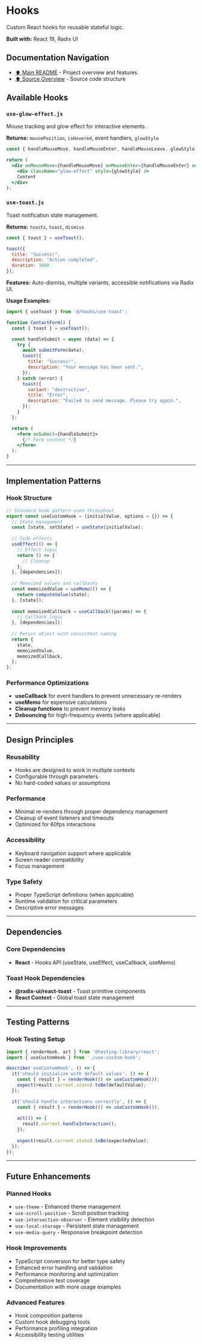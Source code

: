 # Hooks

Custom React hooks for reusable stateful logic.

**Built with:** React 19, Radix UI

## Documentation Navigation
- [⬆️ Main README](../../README.md) - Project overview and features
- [⬆️ Source Overview](../README.md) - Source code structure

## Available Hooks

### `use-glow-effect.js`
Mouse tracking and glow effect for interactive elements.

**Returns:** `mousePosition`, `isHovered`, event handlers, `glowStyle`

```jsx
const { handleMouseMove, handleMouseEnter, handleMouseLeave, glowStyle } = useGlowEffect();

return (
  <div onMouseMove={handleMouseMove} onMouseEnter={handleMouseEnter} onMouseLeave={handleMouseLeave}>
    <div className="glow-effect" style={glowStyle} />
    Content
  </div>
);
```

### `use-toast.js`
Toast notification state management.

**Returns:** `toasts`, `toast`, `dismiss`

```jsx
const { toast } = useToast();

toast({
  title: "Success!",
  description: "Action completed",
  duration: 3000
});
```

**Features:** Auto-dismiss, multiple variants, accessible notifications via Radix UI.


**Usage Examples:**
```jsx
import { useToast } from '@/hooks/use-toast';

function ContactForm() {
  const { toast } = useToast();

  const handleSubmit = async (data) => {
    try {
      await submitForm(data);
      toast({
        title: "Success!",
        description: "Your message has been sent.",
      });
    } catch (error) {
      toast({
        variant: "destructive",
        title: "Error",
        description: "Failed to send message. Please try again.",
      });
    }
  };

  return (
    <form onSubmit={handleSubmit}>
      {/* Form content */}
    </form>
  );
}
```

---

## Implementation Patterns

### Hook Structure
```javascript
// Standard hook pattern used throughout
export const useCustomHook = (initialValue, options = {}) => {
  // State management
  const [state, setState] = useState(initialValue);
  
  // Side effects
  useEffect(() => {
    // Effect logic
    return () => {
      // Cleanup
    };
  }, [dependencies]);
  
  // Memoized values and callbacks
  const memoizedValue = useMemo(() => {
    return computeValue(state);
  }, [state]);
  
  const memoizedCallback = useCallback((params) => {
    // Callback logic
  }, [dependencies]);
  
  // Return object with consistent naming
  return {
    state,
    memoizedValue,
    memoizedCallback,
  };
};
```

### Performance Optimizations
- **useCallback** for event handlers to prevent unnecessary re-renders
- **useMemo** for expensive calculations
- **Cleanup functions** to prevent memory leaks
- **Debouncing** for high-frequency events (where applicable)

---

## Design Principles

### Reusability
- Hooks are designed to work in multiple contexts
- Configurable through parameters
- No hard-coded values or assumptions

### Performance
- Minimal re-renders through proper dependency management
- Cleanup of event listeners and timeouts
- Optimized for 60fps interactions

### Accessibility
- Keyboard navigation support where applicable
- Screen reader compatibility
- Focus management

### Type Safety
- Proper TypeScript definitions (when applicable)
- Runtime validation for critical parameters
- Descriptive error messages

---

## Dependencies

### Core Dependencies
- **React** - Hooks API (useState, useEffect, useCallback, useMemo)

### Toast Hook Dependencies
- **@radix-ui/react-toast** - Toast primitive components
- **React Context** - Global toast state management

---

## Testing Patterns

### Hook Testing Setup
```javascript
import { renderHook, act } from '@testing-library/react';
import { useCustomHook } from './use-custom-hook';

describe('useCustomHook', () => {
  it('should initialize with default values', () => {
    const { result } = renderHook(() => useCustomHook());
    expect(result.current.state).toBe(defaultValue);
  });

  it('should handle interactions correctly', () => {
    const { result } = renderHook(() => useCustomHook());
    
    act(() => {
      result.current.handleInteraction();
    });
    
    expect(result.current.state).toBe(expectedValue);
  });
});
```

---

## Future Enhancements

### Planned Hooks
- `use-theme` - Enhanced theme management
- `use-scroll-position` - Scroll position tracking
- `use-intersection-observer` - Element visibility detection
- `use-local-storage` - Persistent state management
- `use-media-query` - Responsive breakpoint detection

### Hook Improvements
- TypeScript conversion for better type safety
- Enhanced error handling and validation
- Performance monitoring and optimization
- Comprehensive test coverage
- Documentation with more usage examples

### Advanced Features
- Hook composition patterns
- Custom hook debugging tools
- Performance profiling integration
- Accessibility testing utilities
